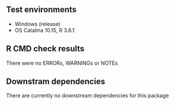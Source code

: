 ## Test environments

* Windows (release)
* OS Catalina 10.15, R 3.6.1


## R CMD check results
There were no ERRORs, WARNINGs or NOTEs


## Downstram dependencies
There are currently no downstream dependencies for this package
